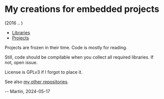 # My creations for embedded projects

(2016 .. )

* [Libraries](Parts)
* [Projects](Ships)

Projects are frozen in their time. Code is mostly for reading.

Still, code should be compilable when you collect all required libraries.
If not, open issue.

License is GPLv3 if I forgot to place it.

See also [my other repositories][repos].

-- Martin, 2024-05-17

[repos]: https://github.com/martin-eden/contents
